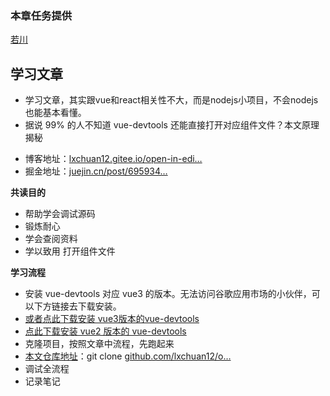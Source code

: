 ### 本章任务提供
[若川](https://juejin.cn/user/1415826704971918)

## 学习文章

-   学习文章，其实跟vue和react相关性不大，而是nodejs小项目，不会nodejs也能基本看懂。
-   据说 99% 的人不知道 vue-devtools 还能直接打开对应组件文件？本文原理揭秘

<!---->

-   博客地址：[lxchuan12.gitee.io/open-in-edi…](https://link.juejin.cn?target=http%3A%2F%2Flxchuan12.gitee.io%2Fopen-in-editor "http://lxchuan12.gitee.io/open-in-editor")
-   掘金地址：[juejin.cn/post/695934…](https://juejin.cn/post/6959348263547830280 "https://juejin.cn/post/6959348263547830280")

**共读目的**

-   帮助学会调试源码
-   锻炼耐心
-   学会查阅资料
-   学以致用 打开组件文件

**学习流程**

-   安装 vue-devtools 对应 vue3 的版本。无法访问谷歌应用市场的小伙伴，可以下方链接去下载安装。
-   [或者点此下载安装 vue3版本的vue-devtools](https://link.juejin.cn?target=https%3A%2F%2Fchrome.zzzmh.cn%2Finfo%3Ftoken%3Dljjemllljcmogpfapbkkighbhhppjdbg "https://chrome.zzzmh.cn/info?token=ljjemllljcmogpfapbkkighbhhppjdbg")
-   [点此下载安装 vue2 版本的 vue-devtools](https://link.juejin.cn?target=https%3A%2F%2Fchrome.zzzmh.cn%2Finfo%3Ftoken%3Dnhdogjmejiglipccpnnnanhbledajbpd "https://chrome.zzzmh.cn/info?token=nhdogjmejiglipccpnnnanhbledajbpd")
-   克隆项目，按照文章中流程，先跑起来
-   [本文仓库地址](https://link.juejin.cn/?target=https%3A%2F%2Fgithub.com%2Flxchuan12%2Fopen-in-editor.git "https://link.juejin.cn/?target=https%3A%2F%2Fgithub.com%2Flxchuan12%2Fopen-in-editor.git")：git clone [github.com/lxchuan12/o…](https://link.juejin.cn?target=https%3A%2F%2Fgithub.com%2Flxchuan12%2Fopen-in-editor.git%25EF%25BC%258C%25E6%259C%25AC%25E6%2596%2587%25E6%259C%2580%25E4%25BD%25B3%25E9%2598%2585%25E8%25AF%25BB%25E6%2596%25B9%25E5%25BC%258F%25EF%25BC%258C%25E5%2585%258B%25E9%259A%2586%25E4%25BB%2593%25E5%25BA%2593%25E8%2587%25AA%25E5%25B7%25B1%25E5%258A%25A8%25E6%2589%258B%25E8%25B0%2583%25E8%25AF%2595%25EF%25BC%258C%25E5%25AE%25B9%25E6%2598%2593%25E5%2590%25B8%25E6%2594%25B6%25E6%25B6%2588%25E5%258C%2596%25E3%2580%2582 "https://github.com/lxchuan12/open-in-editor.git%EF%BC%8C%E6%9C%AC%E6%96%87%E6%9C%80%E4%BD%B3%E9%98%85%E8%AF%BB%E6%96%B9%E5%BC%8F%EF%BC%8C%E5%85%8B%E9%9A%86%E4%BB%93%E5%BA%93%E8%87%AA%E5%B7%B1%E5%8A%A8%E6%89%8B%E8%B0%83%E8%AF%95%EF%BC%8C%E5%AE%B9%E6%98%93%E5%90%B8%E6%94%B6%E6%B6%88%E5%8C%96%E3%80%82")
-   调试全流程
-   记录笔记

